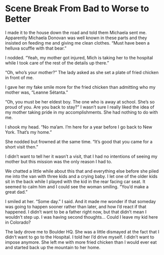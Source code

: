 #  Scene Break From Bad to Worse to Better

I made it to the house down the road and told them Michaela sent me. Apparently
Michaela Donovan was well known in these parts and they insisted on feeding me
and giving me clean clothes. “Must have been a helluva scuffle with that bear.”

I nodded. “Yeah, my mother got injured, Mich is taking her to the hospital while
I took care of the rest of the details up there.”

“Oh, who’s your mother?” The lady asked as she set a plate of fried chicken in
front of me.

I gave her my fake smile more for the fried chicken than admitting who my mother
was, “Leanne Sétanta.”

“Oh, you must be her eldest boy. The one who is away at school. She’s so proud
of you. Are you back to stay?” I wasn’t sure I really liked the idea of my
mother taking pride in my accomplishments. She had nothing to do with me.

I shook my head. “No ma’am. I’m here for a year before I go back to New York.
That’s my home.”

She nodded but frowned at the same time. “It’s good that you came for a short
visit then.”

I didn’t want to tell her it wasn’t a visit, that I had no intentions of seeing
my mother but this mission was the only reason I had to.

We chatted a little while about this that and everything else before she piled
me into the van with three kids and a crying baby. I let one of the older kids
sit in the back while I played with the kid in the rear facing car seat. It
seemed to calm him and I could see the woman smiling. “You’d make a great dad.”

I smiled at her. “Some day.” I said. And it made me wonder if that someday was
going to happen sooner rather than later, and how I’d react if that happened. I
didn’t want to be a father right now, but that didn’t mean I wouldn’t step up. I
was having second thoughts… Could I leave my kid here in Colorado?

The lady drove me to Boulder HQ. She was a little dismayed at the fact that I
didn’t want to go to the Hospital. I told her I’d drive myself. I didn’t want to
impose anymore. She left me with more fried chicken than I would ever eat and
started back up the mountain to her home.

